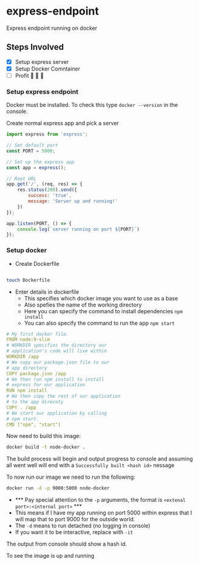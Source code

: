 # express-endpoint
Express endpoint running on docker


## Steps Involved

- [x] Setup express server
- [x] Setup Docker Comntainer
- [ ] Profit 🧀 🧀 🧀

### Setup express endpoint

Docker must be installed. To check this type `docker --version` in the console.

Create normal express app and pick a server

```javascript
import express from 'express';

// Set default port
const PORT = 5000;

// Set up the express app
const app = express();

// Root URL
app.get('/', (req, res) => {
    res.status(200).send({
        success: 'true',
        message: 'Server up and running!'
    })
});

app.listen(PORT, () => {
    console.log(`server running on port ${PORT}`)
});
```

### Setup docker

* Create Dockerfile

```bash

touch Dockerfile

```

* Enter details in dockerfile
  * This specifies which docker image you want to use as a base
  * Also spefies the name of the working directory 
  * Here you can specify the command to install dependencies `npm install`
  * You can also specify the command to run the app `npm start` 

```yaml
# My first docker file.
FROM node:9-slim
# WORKDIR specifies the directory our
# application's code will live within
WORKDIR /app
# We copy our package.json file to our
# app directory
COPY package.json /app
# We then run npm install to install
# express for our application
RUN npm install
# We then copy the rest of our application
# to the app direcoty
COPY . /app
# We start our application by calling
# npm start.
CMD ["npm", "start"]
```

Now need to build this image:

```bash
docker build -t node-docker .
```

The build process will begin and output progress to console and assuming all went well will end with a `Successfully built <hash id>` nessage

To now run our image we need to run the following:


```bash
docker run -d -p 9000:5000 node-docker
```


* *** Pay special attention to the `-p` arguments, the format is `<extenal port>:<internal port>` ***
* This means if I have my app running on port 5000 within express that I will map that to port 9000 for the outside world.
* The `-d` means to run detached (no logging in console)
* If you want it to be interactive, replace with `-it`

The output from console should show a hash id.

To see the image is up and running 